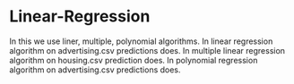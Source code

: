 # Linear-Regression
In this we use liner, multiple, polynomial algorithms.
In linear regression algorithm on advertising.csv predictions does.
In multiple linear regression algorithm on housing.csv prediction does.
In polynomial regression algorithm on advertising.csv predictions does.

